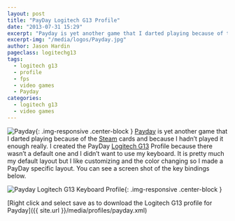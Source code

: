```yaml
---
layout: post
title: "PayDay Logitech G13 Profile"
date: "2013-07-31 15:29"
excerpt: "Payday is yet another game that I darted playing because of the Steam cards and because I hadn’t played it enough really. I created the PayDay Logitech G13 Profile because there wasn’t a default one and I didn’t want to use my keyboard."
excerpt-img: "/media/logos/Payday.jpg"
author: Jason Hardin
pageclass: logitechg13
tags:
  - logitech g13
  - profile
  - fps
  - video games
  - Payday
categories:
  - logitech g13
  - video games
---
```


![Payday]({{site.url}}/media/logos/Payday.jpg){: .img-responsive  .center-block }
[Payday](http://www.overkillsoftware.com/games/payday-the-heist/) is yet another game that I darted playing because of the [Steam](http://store.steampowered.com/) cards and because I hadn’t played it enough really. I created the PayDay [Logitech G13](http://gaming.logitech.com/en-us/product/g13-advanced-gameboard) Profile because there wasn’t a default one and I didn’t want to use my keyboard. It is pretty much my default layout but I like customizing and the color changing so I made a PayDay specific layout. You can see a screen shot of the key bindings below.

![Payday Logitech G13 Keyboard Profile]({{site.url}}/media/profiles/_keyboard_layout.png){: .img-responsive  .center-block }

[Right click and select save as to download the Logitech G13 profile for Payday]({{ site.url }}/media/profiles/payday.xml)
